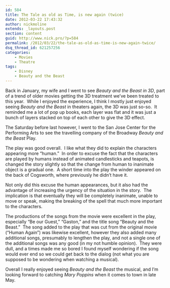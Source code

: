 ```yaml
---
id: 584
title: The Tale as old as Time, is new again (twice)
date: 2012-03-22 17:43:32
author: nickmoline
extends: _layouts.post
section: content
guid: http://www.nick.pro/?p=584
permalink: /2012/03/22/the-tale-as-old-as-time-is-new-again-twice/
dsq_thread_id: 621257256
categories:
    - Movies
    - Theatre
tags:
    - Disney
    - Beauty and the Beast
---
```

Back in January, my wife and I went to see _Beauty and the Beast in 3D_, part of a trend of older movies getting the 3D treatment we&#8217;ve been treated to this year.  While I enjoyed the experience, I think I mostly just enjoyed seeing _Beauty and the Beast_ in theaters again, the 3D was just so-so.  It reminded me a lot of pop up books, each layer was flat and it was just a bunch of layers stacked on top of each other to give the 3D effect.

The Saturday before last however, I went to the San Jose Center for the Performing Arts to see the travelling company of the Broadway <span class="removed_link" title="http://broadwaysanjose.com/shows/beauty-and-the-beast.html"><em>Beauty and the Beast</em> Play</span>.  

<!--more-->

<amp-img  title="Beauty and the Beast" alt="Beauty and the Beast" src="{{ $page->baseUrl }}/wp-content/uploads/sites/4/2012/03/Top1-e1332466623625.webp" width="280" height="249" layout="intrinsic" lightbox>
    <amp-img fallback title="Beauty and the Beast" alt="Beauty and the Beast" src="{{ $page->baseUrl }}/wp-content/uploads/sites/4/2012/03/Top1-e1332466623625.jpg" width="280" height="249" layout="intrinsic" lightbox></amp-img>
</amp-img>

The play was good overall.  I like what they did to explain the characters appearing more &#8220;human.&#8221;  In order to excuse the fact that the characters are played by humans instead of animated candlesticks and teapots, is changed the story slightly so that the change from human to inanimate object is a gradual one.  A short time into the play the winder appeared on the back of Cogsworth, where previously he didn&#8217;t have it.

Not only did this excuse the human appearances, but it also had the advantage of increasing the urgency of the situation in the story.  The implication is that eventually they will be completely inanimate, unable to move or speak, making the breaking of the spell that much more important to the characters.

The productions of the songs from the movie were excellent in the play, especially &#8220;Be our Guest,&#8221; &#8220;Gaston,&#8221; and the title song &#8220;Beauty and the Beast.&#8221;  The song added to the play that was cut from the original movie (&#8220;Human Again&#8221;) was likewise excellent, however they also added many additional songs, presumably to lengthen the play, and not a single one of the additional songs was any good (in my not humble opinion).  They were dull, and a times made me so bored I found myself wondering if the song would ever end so we could get back to the dialog (not what you are supposed to be wondering when watching a musical).

Overall I really enjoyed seeing _Beauty and the Beast_ the musical, and I&#8217;m looking forward to catching _Mary Poppins_ when it <span class="removed_link" title="http://www.broadwaysanjose.com/shows/marypoppins.html">comes to town</span> in late May.
